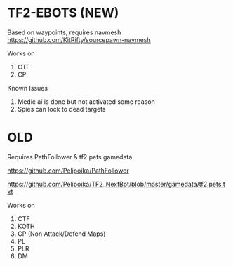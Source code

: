 # TF2-EBOTS (NEW)
Based on waypoints, requires navmesh https://github.com/KitRifty/sourcepawn-navmesh

Works on
1. CTF
2. CP

Known Issues
1. Medic ai is done but not activated some reason
2. Spies can lock to dead targets

# OLD
Requires PathFollower & tf2.pets gamedata

https://github.com/Pelipoika/PathFollower

https://github.com/Pelipoika/TF2_NextBot/blob/master/gamedata/tf2.pets.txt

Works on
1. CTF
2. KOTH
3. CP (Non Attack/Defend Maps)
4. PL
5. PLR
6. DM
